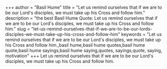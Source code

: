 +++
author = "Basil Hume"
title = "Let us remind ourselves that if we are to be our Lord's disciples, we must take up his Cross and follow him."
description = "the best Basil Hume Quote: Let us remind ourselves that if we are to be our Lord's disciples, we must take up his Cross and follow him."
slug = "let-us-remind-ourselves-that-if-we-are-to-be-our-lords-disciples-we-must-take-up-his-cross-and-follow-him"
keywords = "Let us remind ourselves that if we are to be our Lord's disciples, we must take up his Cross and follow him.,basil hume,basil hume quotes,basil hume quote,basil hume sayings,basil hume saying,quotes, sayings,quote, saying, motivation"
+++
Let us remind ourselves that if we are to be our Lord's disciples, we must take up his Cross and follow him.
